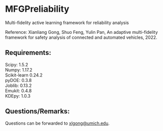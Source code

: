 # MFGPreliability
Multi-fidelity active learning framework for reliability analysis 

Reference: Xianliang Gong, Shuo Feng, Yulin Pan, An adaptive multi-fidelity framework for safety analysis of connected and automated vehicles, 2022.

## Requirements:

Scipy: 1.5.2\
Numpy: 1.17.2\
Scikit-learn 0.24.2\
pyDOE: 0.3.8\
Joblib: 0.13.2\
Emukit: 0.4.8\
KDEpy: 1.0.3

## Questions/Remarks:
Questions can be forwarded to xlgong@umich.edu.
